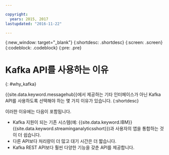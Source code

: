 ```yaml
---

copyright:
  years: 2015, 2017
lastupdated: "2016-11-22"

---
```


{:new_window: target="_blank"}
{:shortdesc: .shortdesc}
{:screen: .screen}
{:codeblock: .codeblock}
{:pre: .pre}

# Kafka API를 사용하는 이유
{: #why_kafka}

{{site.data.keyword.messagehub}}에서 제공하는 기타 인터페이스가 아닌
Kafka API를 사용하도록 선택해야 하는 몇 가지 이유가 있습니다. {:shortdesc}

이러한 이유에는 다음이 포함됩니다.


* Kafka 지원이 되는 기존 시스템(예: {{site.data.keyword.IBM}} {{site.data.keyword.streaminganalyticsshort}})과 사용자의 앱을 통합하는 것이 더 쉽습니다.
* 다른 API보다 처리량이 더 많고 대기 시간은 더 짧습니다. 
* Kafka REST API보다 훨씬 다양한 기능을 갖춘 API를 제공합니다. 
